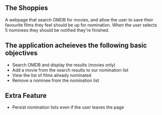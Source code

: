## The Shoppies
A webpage that search OMDB for movies, and allow the user to save their favourite films they feel should be up for nomination. When the user selects 5 nominees they should be notified they're finished.

## The application acheieves the following basic objectives
- Search OMDB and display the results (movies only)
- Add a movie from the search results to our nomination list
- View the list of films already nominated
- Remove a nominee from the nomination list

## Extra Feature
- Persist nomination lists even if the user leaves the page 
